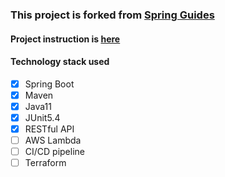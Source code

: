 ### This project is forked from [Spring Guides](https://github.com/spring-guides/gs-rest-service)

#### Project instruction is [here](./README.original.adoc)

#### Technology stack used
- [X] Spring Boot
- [X] Maven
- [X] Java11
- [X] JUnit5.4
- [X] RESTful API
- [ ] AWS Lambda
- [ ] CI/CD pipeline
- [ ] Terraform